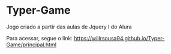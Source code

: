 # Typer-Game

Jogo criado a partir das aulas de Jquery I do Alura

Para acessar, segue o link: https://willrsousa94.github.io/Typer-Game/principal.html
